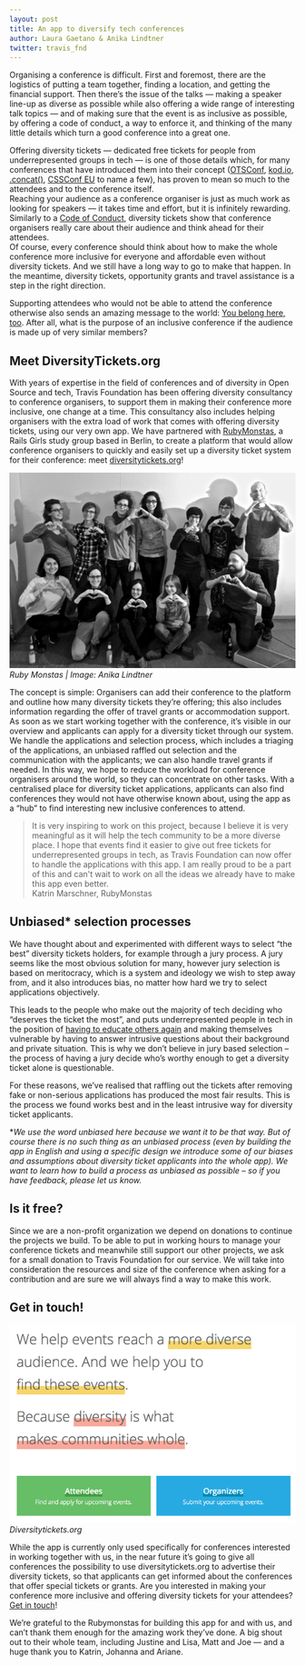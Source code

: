 ```yaml
---
layout: post
title: An app to diversify tech conferences
author: Laura Gaetano & Anika Lindtner
twitter: travis_fnd
---
```


Organising a conference is difficult. First and foremost, there are the logistics of putting a team together, finding a location, and getting the financial support. Then there’s the issue of the talks — making a speaker line-up as diverse as possible while also offering a wide range of interesting talk topics — and of making sure that the event is as inclusive as possible, by offering a code of conduct, a way to enforce it, and thinking of the many little details which turn a good conference into a great one.

Offering diversity tickets — dedicated free tickets for people from underrepresented groups in tech — is one of those details which, for many conferences that have introduced them into their concept ([OTSConf](https://otsconf.com/), [kod.io](http://linz.kod.io/), [.concat()](https://conc.at/), [CSSConf EU](http://2015.cssconf.eu/) to name a few), has proven to mean so much to the attendees and to the conference itself.  
Reaching your audience as a conference organiser is just as much work as looking for speakers — it takes time and effort, but it is infinitely rewarding. Similarly to a [Code of Conduct](http://www.ashedryden.com/blog/codes-of-conduct-101-faq), diversity tickets show that conference organisers really care about their audience and think ahead for their attendees.  
Of course, every conference should think about how to make the whole conference more inclusive for everyone and affordable even without diversity tickets. And we still have a long way to go to make that happen. In the meantime, diversity tickets, opportunity grants and travel assistance is a step in the right direction.

Supporting attendees who would not be able to attend the conference otherwise also sends an amazing message to the world: [You belong here, too](http://juliepagano.com/blog/2014/06/08/on-fighting-for-marginalized-people-in-tech/). After all, what is the purpose of an inclusive conference if the audience is made up of very similar members?

## Meet DiversityTickets.org

With years of expertise in the field of conferences and of diversity in Open Source and tech, Travis Foundation has been offering diversity consultancy to conference organisers, to support them in making their conference more inclusive, one change at a time. This consultancy also includes helping organisers with the extra load of work that comes with offering diversity tickets, using our very own app. We have partnered with [RubyMonstas](http://rubymonstas.org/), a Rails Girls study group based in Berlin, to create a platform that would allow conference organisers to quickly and easily set up a diversity ticket system for their conference: meet [diversitytickets.org](https://diversitytickets.org)!

![](/images/blog/2016-04-26-diversity-tickets-group.jpg)
<em> Ruby Monstas | Image: Anika Lindtner</em>

The concept is simple: Organisers can add their conference to the platform and outline how many diversity tickets they’re offering; this also includes information regarding the offer of travel grants or accommodation support. As soon as we start working together with the conference, it’s visible in our overview and applicants can apply for a diversity ticket through our system. We handle the applications and selection process, which includes a triaging of the applications, an unbiased raffled out selection and the communication with the applicants; we can also handle travel grants if needed. In this way, we hope to reduce the workload for conference organisers around the world, so they can concentrate on other tasks. With a centralised place for diversity ticket applications, applicants can also find conferences they would not have otherwise known about, using the app as a “hub” to find interesting new inclusive conferences to attend.  

> It is very inspiring to work on this project, because I believe it is very meaningful as it will help the tech community to be a more diverse place. I hope that events find it easier to give out free tickets for underrepresented groups in tech, as Travis Foundation can now offer to handle the applications with this app. I am really proud to be a part of this and can't wait to work on all the ideas we already have to make this app even better.  
<span class="author">Katrin Marschner, RubyMonstas</span>


## Unbiased* selection processes

We have thought about and experimented with different ways to select “the best” diversity tickets holders, for example through a jury process. A jury seems like the most obvious solution for many, however jury selection is based on meritocracy, which is a system and ideology we wish to step away from, and it also introduces bias, no matter how hard we try to select applications objectively. 

This leads to the people who make out the majority of tech deciding who “deserves the ticket the most”, and puts underrepresented people in tech in the position of [having to educate others again](http://www.ashedryden.com/blog/the-responsibility-of-diversity) and making themselves vulnerable by having to answer intrusive questions about their background and private situation. This is why we don’t believe in jury based selection – the process of having a jury decide who’s worthy enough to get a diversity ticket alone is questionable.

For these reasons, we’ve realised that raffling out the tickets after removing fake or non-serious applications has produced the most fair results.
This is the process we found works best and in the least intrusive way for diversity ticket applicants.  

**We use the word unbiased here because we want it to be that way. But of course there is no such thing as an unbiased process (even by building the app in English and using a specific design we introduce some of our biases and assumptions about diversity ticket applicants into the whole app). We want to learn how to build a process as unbiased as possible – so if you have feedback, please let us know.*  

## Is it free? 

Since we are a non-profit organization we depend on donations to continue the projects we build. To be able to put in working hours to manage your conference tickets and meanwhile still support our other projects, we ask for a small donation to Travis Foundation for our service. We will take into consideration the resources and size of the conference when asking for a contribution and are sure we will always find a way to make this work. 


## Get in touch!

<a href="https://diversitytickets.org"><img src="/images/blog/2016-04-26-diversity-tickets-app.png"></a>
<em>Diversitytickets.org</em>

While the app is currently only used specifically for conferences interested in working together with us, in the near future it’s going to give all conferences the possibility to use diversitytickets.org to advertise their diversity tickets, so that applicants can get informed about the conferences that offer special tickets or grants. Are you interested in making your conference more inclusive and offering diversity tickets for your attendees? [Get in touch](mailto:foundation@travis-ci.org)!  

We’re grateful to the Rubymonstas for building this app for and with us, and can’t thank them enough for the amazing work they’ve done. A big shout out to their whole team, including Justine and Lisa, Matt and Joe — and a huge thank you to Katrin, Johanna and Ariane.
